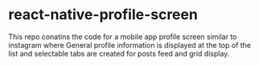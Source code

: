 # react-native-profile-screen
This repo conatins the code for a mobile app profile screen similar to instagram where General profile information is displayed at the top of the list and selectable tabs are created for posts feed and grid display. 
